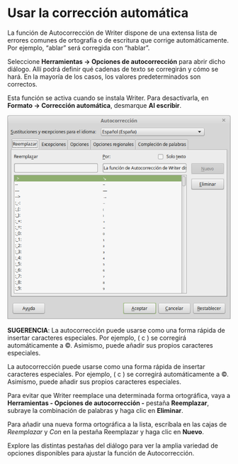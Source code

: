 
# Usar la corrección automática

La función de Autocorrección de Writer dispone de una extensa lista de errores comunes de ortografía o de escritura que corrige automáticamente. Por ejemplo, “ablar” será corregida con “hablar”.

Seleccione **Herramientas → Opciones de autocorrección** para abrir dicho diálogo. Allí podrá definir qué cadenas de texto se corregirán y cómo se hará. En la mayoría de los casos, los valores predeterminados son correctos.

Esta función se activa cuando se instala Writer. Para desactivarla, en **Formato → Corrección automática**, desmarque **Al escribir**.

![](https://raw.githubusercontent.com/catedu/libreOffice-la-suite-ofimatica-libre/master/img/Autocorreccion_262.png)

**SUGERENCIA**: La autocorrección puede usarse como una forma rápida de insertar caracteres especiales. Por ejemplo, ( c ) se corregirá automáticamente a ©. Asimismo, puede añadir sus propios caracteres especiales.

La autocorrección puede usarse como una forma rápida de insertar caracteres especiales. Por ejemplo, ( c ) se corregirá automáticamente a ©. Asimismo, puede añadir sus propios caracteres especiales.

Para evitar que Writer reemplace una determinada forma ortográfica, vaya a **Herramientas - Opciones de autocorrección -** pestaña **Reemplazar**, subraye la combinación de palabras y haga clic en **Eliminar**.

Para añadir una nueva forma ortográfica a la lista, escríbala en las cajas de *Reemplazar* y *Con* en la pestaña Reemplazar y haga clic en **Nuevo**.

Explore las distintas pestañas del diálogo para ver la amplia variedad de opciones disponibles para ajustar la función de Autocorrección.

